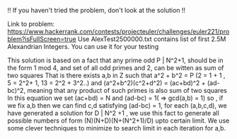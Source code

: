 !! If you haven't tried the problem, don't look at the solution !!

Link to problem: https://www.hackerrank.com/contests/projecteuler/challenges/euler221/problem?isFullScreen=true
Use AlexTest2500000.txt contains list of first 2.5M Alexandrian Integers. You can use it for your testing




This solution is based on a fact that 
any prime odd P | N^2+1, should be in the form 1 mod 4, 
and set of all odd primes and 2, can be witten as sum of two squares That is there exists a,b in Z such that a^2 + b^2 = P (2 = 1 + 1 , 5 = 2^2+ 1, 13 = 2^2 + 3^2..)
and (a^2+b^2)(c^2+d^2) = (ac+bd)^2 + (ad-bc)^2, meaning that any product of such primes is also sum of two squares
In this equation we set (ac+bd) = N and (ad-bc) = 1( => gcd(a,b) = 1)
so , if we fix a,b then we can find c,d satisfying (ad-bc) = 1, for each (a,b,c,d), we have generated a solution for D | N^2 +1 , we use this fact to generate all possible numbers of form (N)(N+D)(N+(N^2+1)/D) upto certain limit. 
We use some clever techniques to minimize to search limit in each iteration for a,b. 